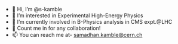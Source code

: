 - 👋 Hi, I’m @s-kamble
- 👀 I’m interested in Experimental High-Energy Physics
- 🌱 I’m currently involved in B-Physics analysis in CMS expt.@LHC
- 💞️ Count me in for any collaboration!
- 📫 You can reach me at- samadhan.kamble@cern.ch

<!---
s-kamble/s-kamble is a ✨ special ✨ repository because its `README.md` (this file) appears on your GitHub profile.
You can click the Preview link to take a look at your changes.
--->
